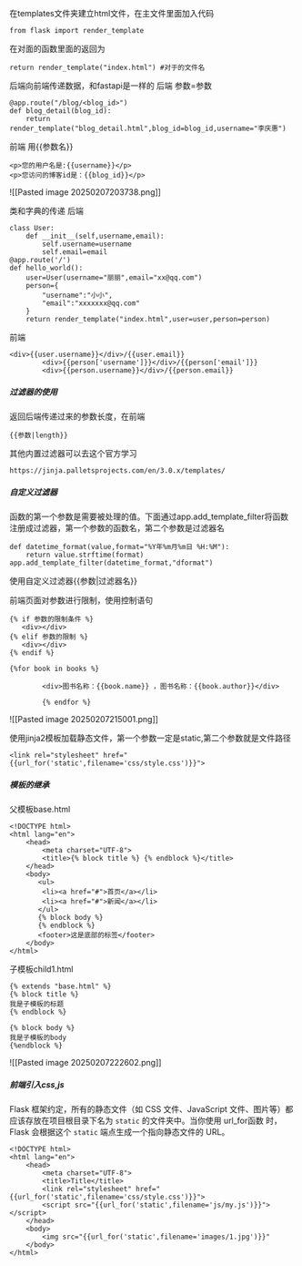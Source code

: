 在templates文件夹建立html文件，在主文件里面加入代码
```
from flask import render_template
```
在对面的函数里面的返回为
```
return render_template("index.html") #对于的文件名
```

后端向前端传递数据，和fastapi是一样的
后端 参数=参数
```
@app.route("/blog/<blog_id>")
def blog_detail(blog_id):
    return render_template("blog_detail.html",blog_id=blog_id,username="李庆惠")
```
前端 用{{参数名}}
```
<p>您的用户名是:{{username}}</p>
<p>您访问的博客id是：{{blog_id}}</p>
```
![[Pasted image 20250207203738.png]]

类和字典的传递
后端
```
class User:
    def __init__(self,username,email):
        self.username=username
        self.email=email
@app.route('/')
def hello_world():
    user=User(username="丽丽",email="xx@qq.com")
    person={
        "username":"小小",
        "email":"xxxxxxx@qq.com"
    }
    return render_template("index.html",user=user,person=person)
```
前端
```
<div>{{user.username}}</div>/{{user.email}}
        <div>{{person['username']}}</div>/{{person['email']}}
        <div>{{person.username}}</div>/{{person.email}}
```

##### 过滤器的使用
返回后端传递过来的参数长度，在前端
```
{{参数|length}}
```
其他内置过滤器可以去这个官方学习
```
https://jinja.palletsprojects.com/en/3.0.x/templates/
```
##### 自定义过滤器
函数的第一个参数是需要被处理的值。下面通过app.add_template_filter将函数注册成过滤器，第一个参数的函数名，第二个参数是过滤器名
```
def datetime_format(value,format="%Y年%m月%m日 %H:%M"):
    return value.strftime(format)
app.add_template_filter(datetime_format,"dformat")
```
使用自定义过滤器{{参数|过滤器名}}

前端页面对参数进行限制，使用控制语句
```
{% if 参数的限制条件 %}
   <div></div>
{% elif 参数的限制 %}
   <div></div>
{% endif %}
```

```
{%for book in books %}

        <div>图书名称：{{book.name}} ，图书名称：{{book.author}}</div>

        {% endfor %}
```
![[Pasted image 20250207215001.png]]

使用jinja2模板加载静态文件，第一个参数一定是static,第二个参数就是文件路径
```
<link rel="stylesheet" href="{{url_for('static',filename='css/style.css')}}">
```

##### 模板的继承
父模板base.html
```
<!DOCTYPE html>
<html lang="en">
    <head>
        <meta charset="UTF-8">
        <title>{% block title %} {% endblock %}</title>
    </head>
    <body>
       <ul>
        <li><a href="#">首页</a></li>
        <li><a href="#">新闻</a></li>
       </ul>
       {% block body %}
       {% endblock %}
       <footer>这是底部的标签</footer>
    </body>
</html>
```

子模板child1.html
```
{% extends "base.html" %}
{% block title %}
我是子模板的标题
{% endblock %}

{% block body %}
我是子模板的body
{%endblock %}
```
![[Pasted image 20250207222602.png]]

##### 前端引入css,js
Flask 框架约定，所有的静态文件（如 CSS 文件、JavaScript 文件、图片等）都应该存放在项目根目录下名为 `static` 的文件夹中。当你使用 url_for函数 时，Flask 会根据这个 `static` 端点生成一个指向静态文件的 URL。
```
<!DOCTYPE html>
<html lang="en">
    <head>
        <meta charset="UTF-8">
        <title>Title</title>
        <link rel="stylesheet" href="{{url_for('static',filename='css/style.css')}}">
        <script src="{{url_for('static',filename='js/my.js')}}"></script>
    </head>
    <body>
        <img src="{{url_for('static',filename='images/1.jpg')}}"
    </body>
</html>
```
